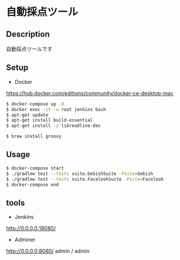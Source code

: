 # 自動採点ツール

## Description

自動採点ツールです

## Setup

* Docker

https://hub.docker.com/editions/community/docker-ce-desktop-mac

```bash
$ docker-compose up -d
$ docker exec -it -u root jenkins bash
$ apt-get update
$ apt-get install build-essential
$ apt-get install -y libreadline-dev

```

```bash
$ brew install groovy
```

## Usage

```bash
$ docker-compose start
$ ./gradlew test --tests suite.GebishSuite -Psite=Gebish
$ ./gradlew test --tests suite.FacelookSuite -Psite=Facelook
$ docker-compose end
```

## tools

* Jenkins

http://0.0.0.0:18080/

* Adminer

http://0.0.0.0:8080/
admin / admin